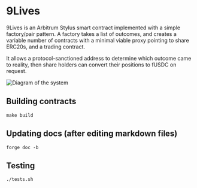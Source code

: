 
# 9Lives

9Lives is an Arbitrum Stylus smart contract implemented with a simple factory/pair
pattern. A factory takes a list of outcomes, and creates a variable number of contracts
with a minimal viable proxy pointing to share ERC20s, and a trading contract.

It allows a protocol-sanctioned address to determine which outcome came to reality,
then share holders can convert their positions to fUSDC on request.

![Diagram of the system](diagram.png)

## Building contracts

	make build

## Updating docs (after editing markdown files)

	forge doc -b

## Testing

	./tests.sh
